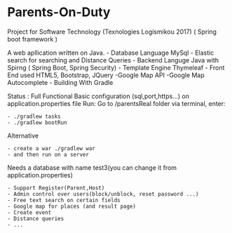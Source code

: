 # Parents-On-Duty
Project for Software Technology (Texnologies Logismikou 2017)
( Spring boot framework )

A web apllication written on Java.
	- Database Language MySql
	- Elastic search for searching and Distance Queries
	- Backend Languge Java with Spirng ( Spring Boot, Spring Security)
	- Template Engine Thymeleaf
	- Front End used HTML5, Bootstrap, JQuery
		-Google Map API
		-Google Map Autocomplete
	- Building With Gradle

Status : Full Functional
Basic configuration (sql,port,https...) on application.properties file
Run: Go to /parentsReal folder via terminal, enter:

	- ./gradlew tasks
	- ./gradlew bootRun
Alternative
	
	- create a war ./gradlew war
	- and then run on a server

Needs a database with name test3(you can change it from application.properties)

	- Support Register(Parent,Host)
	- Admin control over users(block/unblock, reset password ...)
	- Free text search on certain fields
	- Google map for places (and result page)
	- Create event
	- Distance queries
	- ...
